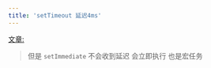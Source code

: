 ```yaml
---
title: 'setTimeout 延迟4ms'
---
```


[文章:](https://juejin.cn/post/6846687590616137742)

> 但是 `setImmediate` 不会收到延迟 会立即执行 也是宏任务
